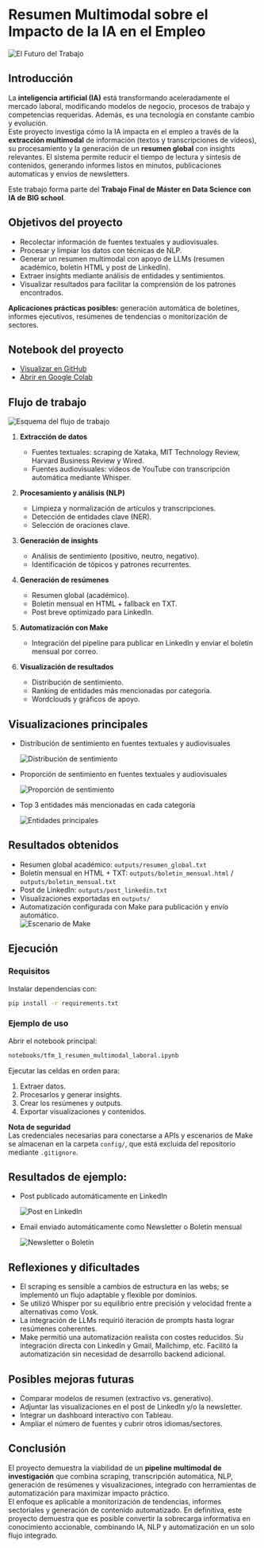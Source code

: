# Resumen Multimodal sobre el Impacto de la IA en el Empleo

  ![El Futuro del Trabajo](images/ai_at_work.png)

## Introducción
La **inteligencia artificial (IA)** está transformando aceleradamente el mercado laboral, modificando modelos de negocio, procesos de trabajo y competencias requeridas. Además, es una tecnología en constante cambio y evolución.  
Este proyecto investiga cómo la IA impacta en el empleo a través de la **extracción multimodal** de información (textos y transcripciones de vídeos), su procesamiento y la generación de un **resumen global** con insights relevantes.
El sistema permite reducir el tiempo de lectura y síntesis de contenidos, generando informes listos en minutos, publicaciones automaticas y envios de newsletters.

Este trabajo forma parte del **Trabajo Final de Máster en Data Science con IA de BIG school**.

## Objetivos del proyecto
- Recolectar información de fuentes textuales y audiovisuales.  
- Procesar y limpiar los datos con técnicas de NLP.  
- Generar un resumen multimodal con apoyo de LLMs (resumen académico, boletín HTML y post de LinkedIn).  
- Extraer insights mediante análisis de entidades y sentimientos.  
- Visualizar resultados para facilitar la comprensión de los patrones encontrados.  

**Aplicaciones prácticas posibles:** generación automática de boletines, informes ejecutivos, resúmenes de tendencias o monitorización de sectores.

## Notebook del proyecto

- [Visualizar en GitHub](notebooks/tfm_1_resumen_multimodal_laboral.ipynb)  
- [Abrir en Google Colab](https://colab.research.google.com/drive/1KSSqAvmDfrHw_prdc3fDQlGBzJYuVSNi?usp=sharing)

## Flujo de trabajo

![Esquema del flujo de trabajo](images/esquema.gif)

1. **Extracción de datos**  
   - Fuentes textuales: scraping de Xataka, MIT Technology Review, Harvard Business Review y Wired.  
   - Fuentes audiovisuales: vídeos de YouTube con transcripción automática mediante Whisper.  

2. **Procesamiento y análisis (NLP)**  
   - Limpieza y normalización de artículos y transcripciones.  
   - Detección de entidades clave (NER).  
   - Selección de oraciones clave.  

3. **Generación de insights**  
   - Análisis de sentimiento (positivo, neutro, negativo).  
   - Identificación de tópicos y patrones recurrentes.  

4. **Generación de resúmenes**  
   - Resumen global (académico).  
   - Boletín mensual en HTML + fallback en TXT.  
   - Post breve optimizado para LinkedIn.  

5. **Automatización con Make**  
   - Integración del pipeline para publicar en LinkedIn y enviar el boletín mensual por correo.  

6. **Visualización de resultados**  
   - Distribución de sentimiento.  
   - Ranking de entidades más mencionadas por categoría.  
   - Wordclouds y gráficos de apoyo.  

## Visualizaciones principales

- Distribución de sentimiento en fuentes textuales y audiovisuales  

  ![Distribución de sentimiento](outputs/distribucion_de_sentimientos.png)

- Proporción de sentimiento en fuentes textuales y audiovisuales

  ![Proporción de sentimiento](outputs/proporcion_de_sentimientos.png)

- Top 3 entidades más mencionadas en cada categoría  

  ![Entidades principales](outputs/entidades.png)

## Resultados obtenidos
- Resumen global académico: `outputs/resumen_global.txt`  
- Boletín mensual en HTML + TXT: `outputs/boletin_mensual.html` / `outputs/boletin_mensual.txt`  
- Post de LinkedIn: `outputs/post_linkedin.txt`  
- Visualizaciones exportadas en `outputs/`  
- Automatización configurada con Make para publicación y envío automático.  
  ![Escenario de Make](images/make.jpg)

## Ejecución

### Requisitos
Instalar dependencias con:

~~~bash
pip install -r requirements.txt
~~~

### Ejemplo de uso
Abrir el notebook principal:

~~~bash
notebooks/tfm_1_resumen_multimodal_laboral.ipynb
~~~

Ejecutar las celdas en orden para:  
1. Extraer datos.  
2. Procesarlos y generar insights.  
3. Crear los resúmenes y outputs.  
4. Exportar visualizaciones y contenidos.  

**Nota de seguridad**  
Las credenciales necesarias para conectarse a APIs y escenarios de Make se almacenan en la carpeta `config/`, que está excluida del repositorio mediante `.gitignore`.

## Resultados de ejemplo:
- Post publicado automáticamente en LinkedIn

  ![Post en LinkedIn](images/linkedin.jpg)

- Email enviado automáticamente como Newsletter o Boletín mensual
  
  ![Newsletter o Boletín](images/email.jpg)

## Reflexiones y dificultades
- El scraping es sensible a cambios de estructura en las webs; se implementó un flujo adaptable y flexible por dominios.  
- Se utilizó Whisper por su equilibrio entre precisión y velocidad frente a alternativas como Vosk.
- La integración de LLMs requirió iteración de prompts hasta lograr resúmenes coherentes.
- Make permitió una automatización realista con costes reducidos. Su integración directa con LinkedIn y Gmail, Mailchimp, etc. Facilitó la automatización sin necesidad de desarrollo backend adicional.  

## Posibles mejoras futuras
- Comparar modelos de resumen (extractivo vs. generativo).
- Adjuntar las visualizaciones en el post de LinkedIn y/o la newsletter.  
- Integrar un dashboard interactivo con Tableau.  
- Ampliar el número de fuentes y cubrir otros idiomas/sectores.  

## Conclusión
El proyecto demuestra la viabilidad de un **pipeline multimodal de investigación** que combina scraping, transcripción automática, NLP, generación de resúmenes y visualizaciones, integrado con herramientas de automatización para maximizar impacto práctico.  
El enfoque es aplicable a monitorización de tendencias, informes sectoriales y generación de contenido automatizado.
En definitiva, este proyecto demuestra que es posible convertir la sobrecarga informativa en conocimiento accionable, combinando IA, NLP y automatización en un solo flujo integrado.
